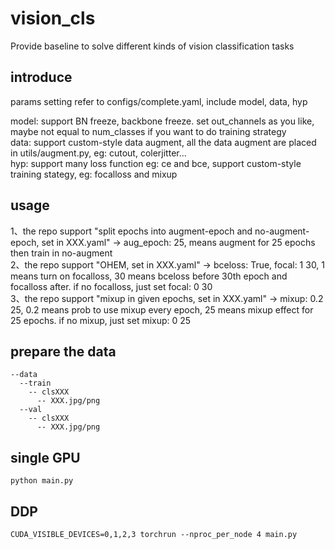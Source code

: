 # vision_cls
Provide baseline to solve different kinds of vision classification tasks
## introduce
  params setting refer to configs/complete.yaml, include model, data, hyp 
    
  model: support BN freeze, backbone freeze. set out_channels as you like, maybe not equal to num_classes if you want to do training strategy  
  data: support custom-style data augment, all the data augment are placed in utils/augment.py, eg: cutout, colerjitter...  
  hyp: support many loss function eg: ce and bce, support custom-style training stategy, eg: focalloss and mixup  
    
## usage
  1、the repo support "split epochs into augment-epoch and no-augment-epoch, set in XXX.yaml" -> aug_epoch: 25, means augment for 25 epochs then train in no-augment  
  2、the repo support "OHEM, set in XXX.yaml" -> bceloss: True, focal: 1 30, 1 means turn on focalloss, 30 means bceloss before 30th epoch and focalloss after. if no focalloss, just set focal: 0 30  
  3、the repo support "mixup in given epochs, set in XXX.yaml" -> mixup: 0.2 25, 0.2 means prob to use mixup every epoch, 25 means mixup effect for 25 epochs. if no mixup, just set mixup: 0 25  

## prepare the data
    --data
      --train
        -- clsXXX
          -- XXX.jpg/png
      --val
        -- clsXXX
          -- XXX.jpg/png
## single GPU
    python main.py
## DDP
    CUDA_VISIBLE_DEVICES=0,1,2,3 torchrun --nproc_per_node 4 main.py
